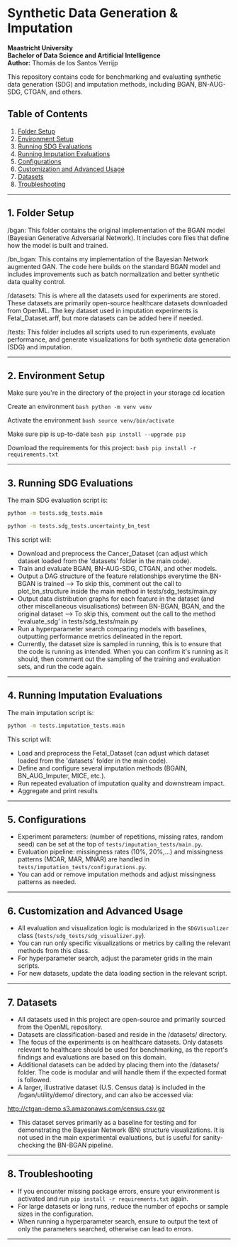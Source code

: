 # Synthetic Data Generation & Imputation  
**Maastricht University**  
**Bachelor of Data Science and Artificial Intelligence**  
**Author:** Thomás de los Santos Verrijp

This repository contains code for benchmarking and evaluating synthetic data generation (SDG) and imputation methods, including BGAN, BN-AUG-SDG, CTGAN, and others.

## Table of Contents
1. [Folder Setup](#folder-setup)
2. [Environment Setup](#environment-setup)  
3. [Running SDG Evaluations](#running-sdg-evaluations)  
4. [Running Imputation Evaluations](#running-imputation-evaluations)  
5. [Configurations](#configurations)  
6. [Customization and Advanced Usage](#customization-and-advanced-usage)
7. [Datasets](#datasets)
8. [Troubleshooting](#troubleshooting)

---

## 1. Folder Setup

/bgan: This folder contains the original implementation of the BGAN model (Bayesian Generative Adversarial Network). It includes core files that define how the model is built and trained. 

/bn_bgan: This contains my implementation of the Bayesian Network augmented GAN. The code here builds on the standard BGAN model and includes improvements such as batch normalization and better synthetic data quality control.

/datasets: This is where all the datasets used for experiments are stored. These datasets are primarily open-source healthcare datasets downloaded from OpenML. The key dataset used in imputation experiments is Fetal_Dataset.arff, but more datasets can be added here if needed.

/tests: This folder includes all scripts used to run experiments, evaluate performance, and generate visualizations for both synthetic data generation (SDG) and imputation.

---

## 2. Environment Setup

  Make sure you're in the directory of the project in your storage
    cd location
  
  Create an environment
    ```bash
    python -m venv venv
    ```
  
  Activate the environment
    ```bash
    source venv/bin/activate
    ```
  
  Make sure pip is up-to-date
    ```bash
    pip install --upgrade pip
    ```
  
  Download the requirements for this project:
    ```bash
    pip install -r requirements.txt
    ```

---
  
## 3. Running SDG Evaluations

  The main SDG evaluation script is:

  ```bash
  python -m tests.sdg_tests.main
  ```

  ```bash
  python -m tests.sdg_tests.uncertainty_bn_test
  ```
  

  This script will:
  - Download and preprocess the Cancer_Dataset (can adjust which dataset loaded from the 'datasets' folder in the main code).
  - Train and evaluate BGAN, BN-AUG-SDG, CTGAN, and other models.
  - Output a DAG structure of the feature relationships everytime the BN-BGAN is trained
    --> To skip this, comment out the call to plot_bn_structure inside the main method in tests/sdg_tests/main.py
  - Output data distribution graphs for each feature in the dataset (and other miscellaneous visualisations) between BN-BGAN, BGAN, and the original dataset
    --> To skip this, comment out the call to the method 'evaluate_sdg' in tests/sdg_tests/main.py
  - Run a hyperparameter search comparing models with baselines, outputting performance metrics delineated in the report.
  - Currently, the dataset size is sampled in running, this is to ensure that the code is running as intended. When you can confirm it's running as it should, then comment out the sampling of the training and evaluation sets, and run the code again. 

---

## 4. Running Imputation Evaluations

  The main imputation script is:

  ```bash
  python -m tests.imputation_tests.main
  ```

  This script will:
  - Load and preprocess the Fetal_Dataset (can adjust which dataset loaded from the 'datasets' folder in the main code).
  - Define and configure several imputation methods (BGAIN, BN_AUG_Imputer, MICE, etc.).
  - Run repeated evaluation of imputation quality and downstream impact.
  - Aggregate and print results

---
   
## 5. Configurations
  - Experiment parameters: (number of repetitions, missing rates, random seed) can be set at the top of `tests/imputation_tests/main.py`.
  - Evaluation pipeline: missingness rates (10%, 20%,...) and missingness patterns (MCAR, MAR, MNAR) are handled in `tests/imputation_tests/configurations.py`.
  - You can add or remove imputation methods and adjust missingness patterns as needed.

---
  
## 6. Customization and Advanced Usage
  - All evaluation and visualization logic is modularized in the `SDGVisualizer` class (`tests/sdg_tests/sdg_visualizer.py`).
  - You can run only specific visualizations or metrics by calling the relevant methods from this class.
  - For hyperparameter search, adjust the parameter grids in the main scripts.
  - For new datasets, update the data loading section in the relevant script.

---

## 7. Datasets
  - All datasets used in this project are open-source and primarily sourced from the OpenML repository.
  - Datasets are classification-based and reside in the /datasets/ directory.
  - The focus of the experiments is on healthcare datasets. Only datasets relevant to healthcare should be used for benchmarking, as the report's findings and evaluations are based on this domain.
  - Additional datasets can be added by placing them into the /datasets/ folder. The code is modular and will handle them if the expected format is followed.
  - A larger, illustrative dataset (U.S. Census data) is included in the /bgan/utility/demo/ directory, and can also be accessed via:

  http://ctgan-demo.s3.amazonaws.com/census.csv.gz

  - This dataset serves primarily as a baseline for testing and for demonstrating the Bayesian Network (BN) structure visualizations. It is not used in the main experimental evaluations, but is useful for sanity-checking the BN-BGAN pipeline.

---

## 8. Troubleshooting
  - If you encounter missing package errors, ensure your environment is activated and run `pip install -r requirements.txt` again.
  - For large datasets or long runs, reduce the number of epochs or sample sizes in the configuration.
  - When running a hyperparameter search, ensure to output the text of only the parameters searched, otherwise can lead to errors.

---







